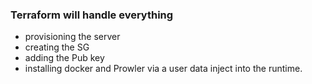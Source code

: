 ### Terraform will handle everything
- provisioning the server
- creating the SG
- adding the Pub key
- installing docker and Prowler via a user data inject into the runtime. 